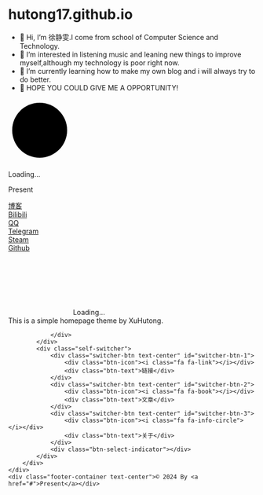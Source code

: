 # hutong17.github.io
- 👋 Hi, I’m 徐静雯.I come from school of Computer Science and Technology.
- 👀 I’m interested in listening music and leaning new things to improve myself,although my technology is poor right now.
- 🌱 I’m currently learning how to make my own blog and i will always try to do better.
- 👀 HOPE YOU COULD GIVE ME A OPPORTUNITY!

<!---
hutong17/hutong17 is a ✨ special ✨ repository because its `README.md` (this file) appears on your GitHub profile.
You can click the Preview link to take a look at your changes.
--->
<html lang="zh">
<head>
    <meta charset="UTF-8">
    <title>Present</title>
    <meta name="keywords" content=""/>
    <meta name="description" content=""/>
    <meta name="renderer" content="webkit">
    <meta http-equiv="X-UA-Compatible" content="IE=edge">
    <meta name="viewport" content="width=device-width, initial-scale=1, maximum-scale=1">
    <link rel="stylesheet" href="static/css/loading.css">
</head>
<body class="locked">
    <div class="self-avatar flex-center">
        <div class="loading-mask fixed-layer no-delay"></div>
        <div class="loading-wrapper">
            <svg class="loading-indicator no-delay" width="128" height="128">
                <g class="circle-rotating">
                    <g class="circle-step">
                        <circle cx="64" cy="64" r="56" class="circle-line"></circle>
                    </g>
                </g>
            </svg>
            <img alt="" src="static/img/avatar.jpg" class="avatar-img no-delay"/>
        </div>
        <div class="loading-text text-center">
            <p class="loading-pre">Loading...</p>
            <p class="avatar-name">Present</p>
            <p class="dokidoki-text"></p>
        </div>
    </div>
    <div class="background-layer fixed-layer"></div>
    <div class="background-filter fixed-layer"></div>
    <div class="content-layer flex-center">
        <div class="content-container">
            <div class="self-wrapper">
                <div class="self-content links-container flex-center text-center">
                    <a href="#" class="link-item">
                        <div class="link-icon"><i class="fa fa-home"></i></div>
                        <div>博客</div>
                    </a>
                    <a href="#" class="link-item">
                        <div class="link-icon"><i class="fa fa-play-circle"></i></div>
                        <div>Bilibili</div>
                    </a>
                    <a href="#" class="link-item">
                        <div class="link-icon"><i class="fa fa-qq"></i></div>
                        <div>QQ</div>
                    </a>
                    <a href="#" class="link-item">
                        <div class="link-icon"><i class="fa fa-telegram"></i></div>
                        <div>Telegram</div>
                    </a>
                    <a href="#" class="link-item">
                        <div class="link-icon"><i class="fa fa-steam"></i></div>
                        <div>Steam</div>
                    </a>
                    <a href="#" class="link-item">
                        <div class="link-icon"><i class="fa fa-github"></i></div>
                        <div>Github</div>
                    </a>
                </div>
                <div class="self-content article-container">
                    <div class="article-content"></div>
                    <div class="article-loading flex-center">
                        <svg style="visibility: hidden" class="loading-indicator" width="128" height="128">
                            <g class="circle-rotating">
                                <g class="circle-step">
                                    <circle cx="64" cy="64" r="56" class="circle-line"></circle>
                                </g>
                            </g>
                        </svg>
                        <span class="text-center">Loading...</span>
                    </div>
                </div>
                <div class="self-content">
                    <div class="info-container">
                        This is a simple homepage theme by XuHutong.
                    </div>

                </div>
            </div>
            <div class="self-switcher">
                <div class="switcher-btn text-center" id="switcher-btn-1">
                    <div class="btn-icon"><i class="fa fa-link"></i></div>
                    <div class="btn-text">链接</div>
                </div>
                <div class="switcher-btn text-center" id="switcher-btn-2">
                    <div class="btn-icon"><i class="fa fa-book"></i></div>
                    <div class="btn-text">文章</div>
                </div>
                <div class="switcher-btn text-center" id="switcher-btn-3">
                    <div class="btn-icon"><i class="fa fa-info-circle"></i></div>
                    <div class="btn-text">关于</div>
                </div>
                <div class="btn-select-indicator"></div>
            </div>
        </div>
    </div>
    <div class="footer-container text-center">© 2024 By <a href="#">Present</a></div>
</body>

<link rel="stylesheet" href="static/css/main.css">
<link rel="stylesheet" href="https://fastly.jsdelivr.net/gh/ClassicOldSong/typinyin.js@0.1.3/typinyin.css">
<link href="https://cdn.bootcss.com/font-awesome/4.7.0/css/font-awesome.min.css" rel="stylesheet" type="text/css">
<link rel="stylesheet" href="https://fonts.googleapis.com/css?family=Google+Sans" media="none" onload="this.media='all'">
<script src="https://fastly.jsdelivr.net/gh/ClassicOldSong/typinyin.js@master/typinyin.min.js"></script>
<script src="static/js/main.js"></script>
<script>
    (function () {
        var feedType = "json";
        var feedPath = "feed.php";
        var bgArr = [{
            "url": "static/img/background-1.jpg",
            "thumb": "static/img/background-1-thumb.jpg"
        }, {
            "url": "static/img/background-2.jpg",
            "thumb": "static/img/background-2-thumb.jpg"
        }];
        var senArr = [
            {
                ch: ["This is an example."],
                py: ["This is an example."],
            }, {
                ch: ["这是", "一个", "示例", "."],
                py: ["zhe'shi", "yi'ge", "shi'li", "."],
            }
        ];

        Init(feedType, feedPath, bgArr, senArr);
    })();
</script>
<style>

</style>
</html>
